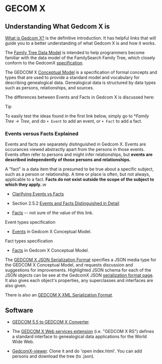 # GECOM X

## Understanding What Gedcom X is

[What is Gedcom X?](https://www.familysearch.org/developers/docs/guides/gedcom-x) is the definitive introduction. It has helpful
links that will guide you to a better understanding of what Gedcom X is and how it works.

The [Family Tree Data Model](https://www.familysearch.org/developers/docs/guides/FamilyTree-data-objects) is intended to help programmers become
familiar with the data model of the FamilySearch Family Tree, which closely conform to the GedcomX [specification](http://www.gedcomx.org/Specifications.html).

The GEDCOM X [Conceptual Model](https://github.com/FamilySearch/gedcomx/blob/master/specifications/conceptual-model-specification.md) is a
specification of formal concepts and types that are used to provide a standard model and vocabulary for describing genealogical data.
Genealogical data is structured by data types such as persons, relationships, and sources.

The differences between Events and Facts in Gedcom X is discussed here:

> [!TIP]
> To easily test the ideas found in the first link below, simply go to **Family Tree -> Tree*, and do `+ Event` to add an event,
> or `+ Fact` to add a fact.

### Events versus Facts Explained

Events and facts are separately distinguished in Gedcom X. Events are occurances viewed abstractly apart from the persons in those events. Events often refer to persons
and might infer relationships, but **events are described independently of those persons and relationships.**

A "fact" is a data item that is presumed to be true about a specific subject, such as a person or relationship. A time or place is often, but not always,
applicable to a fact. **Facts do not exist outside the scope of the subject to which they apply.**:w

* [Clarifying Events vs Facts](https://github.com/FamilySearch/gedcomx/commit/ef0fe00c3645d2809c68cbccc39353d2154f9b23)
 
* Section 2.5.2 [Events and Facts Distinguished in Detail](https://github.com/FamilySearch/gedcomx/blob/master/specifications/conceptual-model-specification.md)

* [Facts](https://www.familysearch.org/innovate/facts) -- not sure of the value of this link.

Event types specification

* [Events](https://github.com/FamilySearch/gedcomx/blob/master/specifications/event-types-specification.md) in Gedcom X Conceptual Model. 

Fact types specification

* [Facts](https://github.com/FamilySearch/gedcomx/blob/master/specifications/fact-types-specification.md) in Gedcom X Conceptual Model.
  
The [GEDCOM X JSON Serialization Format](https://github.com/FamilySearch/gedcomx/blob/master/specifications/json-format-specification.md) specifies a JSON
media type for the GEDCOM X Conceptual Model, and requests discussion and suggestions for improvements. Highlighted JSON schema for each of the JSON objects can be see
at the GedcomX JSON [serialization format page](https://www.familysearch.org/developers/docs/api/gx_json). It also gives each object's properties, any superclasses
and interfaces are also given.

There is also an [GEDCOM X XML Serialization Format](https://github.com/FamilySearch/gedcomx/blob/master/specifications/xml-format-specification.md).


## Software

- [GEDCOM 5.5 to GEDCOM X Converter](https://github.com/FamilySearch/gedcom5-conversion).

- The [GEDCOM X Web services extension](http://rs.gedcomx.org/) (i.e. "GEDCOM X RS") defines a standard interface to genealogical data applications for the World Wide Web.

- [GedcomX-viewer](https://github.com/FamilySearch/gedcomx-viewer). Clone it and do 'open index.html'. You can add persons and download the tree (to .json).
